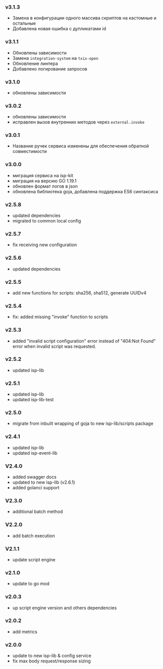 ### v3.1.3
* Замена в конфигурации одного массива скриптов на кастомные и остальные
* Добавлена новая ошибка с дупликатами id
### v3.1.1
* Обновлены зависимости
* Замена `integration-system` на `txix-open`
* Обновление линтера
* Добавлено логирование запросов
### v3.1.0
* обновлены зависимости
### v3.0.2
* обновлены зависимости
* исправлен вызов внутренних методов через `external.invoke`
### v3.0.1
* Название ручек сервиса изменены для обеспечения обратной совместимости
### v3.0.0
* миграция сервиса на isp-kit
* миграция на версию GO 1.19.1
* обновлен формат логов в json
* обновлена библиотека goja, добавлена поддержка ES6 синтаксиса
### v2.5.8
* updated dependencies
* migrated to common local config
### v2.5.7
* fix receiving new configuration
### v2.5.6
* updated dependencies
### v2.5.5
* add new functions for scripts: sha256, sha512, generate UUIDv4
### v2.5.4
* fix: added missing "invoke" function to scripts
### v2.5.3
* added "invalid script configuration" error instead of "404:Not Found" error when invalid script was requested.
### v2.5.2
* updated isp-lib
### v2.5.1
* updated isp-lib
* updated isp-lib-test
### v2.5.0
* migrate from inbuilt wrapping of goja to new isp-lib/scripts package
### v2.4.1
* updated isp-lib
* updated isp-event-lib
### V2.4.0
* added swagger docs
* updated to new isp-lib (v2.6.1)
* added golanci support
### V2.3.0
* additional batch method 
### V2.2.0
* add batch execution
### V2.1.1
* update script engine
### v2.1.0
* update to go mod
### v2.0.3
* up script engine version and others dependencies
### v2.0.2
* add metrics
### v2.0.0
* update to new isp-lib & config service
* fix max body request/response sizing
